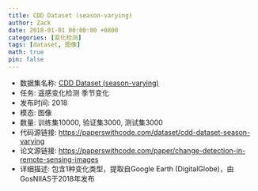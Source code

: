 ```yaml
---
title: CDD Dataset (season-varying)
author: Zack
date: 2018-01-01 00:00:00 +0800
categories: [变化检测]
tags: [dataset, 图像]
math: true
pin: false
---
```

- 数据集名称: [CDD Dataset (season-varying)](https://paperswithcode.com/dataset/cdd-dataset-season-varying)
- 任务: 遥感变化检测 季节变化
- 发布时间: 2018
- 模态: 图像
- 数量: 训练集10000, 验证集3000, 测试集3000
- 代码源链接: https://paperswithcode.com/dataset/cdd-dataset-season-varying
- 论文源链接: https://paperswithcode.com/paper/change-detection-in-remote-sensing-images
- 详细描述: 包含1种变化类型，提取自Google Earth (DigitalGlobe)，由GosNIIAS于2018年发布
